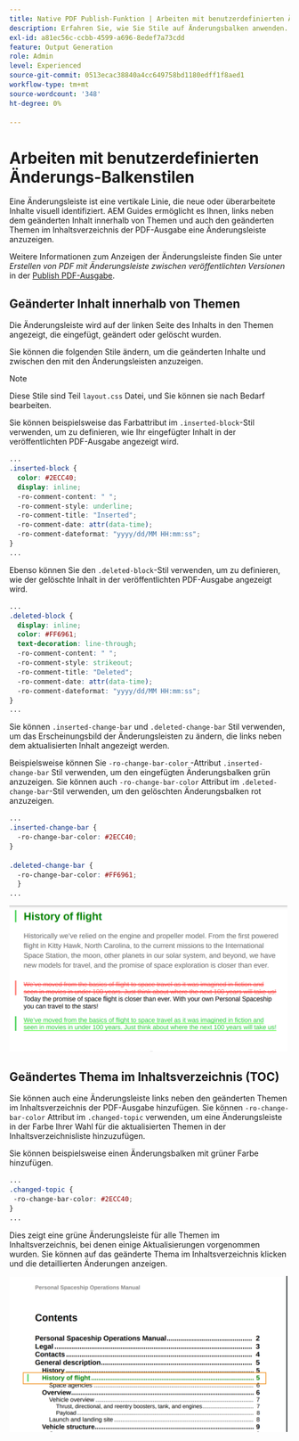 ```yaml
---
title: Native PDF Publish-Funktion | Arbeiten mit benutzerdefinierten Änderungs-Balkenstilen
description: Erfahren Sie, wie Sie Stile auf Änderungsbalken anwenden.
exl-id: a81ec56c-ccbb-4599-a696-8edef7a73cdd
feature: Output Generation
role: Admin
level: Experienced
source-git-commit: 0513ecac38840a4cc649758bd1180edff1f8aed1
workflow-type: tm+mt
source-wordcount: '348'
ht-degree: 0%

---
```


# Arbeiten mit benutzerdefinierten Änderungs-Balkenstilen

Eine Änderungsleiste ist eine vertikale Linie, die neue oder überarbeitete Inhalte visuell identifiziert. AEM Guides ermöglicht es Ihnen, links neben dem geänderten Inhalt innerhalb von Themen und auch den geänderten Themen im Inhaltsverzeichnis der PDF-Ausgabe eine Änderungsleiste anzuzeigen.

Weitere Informationen zum Anzeigen der Änderungsleiste finden Sie unter *Erstellen von PDF mit Änderungsleiste zwischen veröffentlichten Versionen* in der [Publish PDF-Ausgabe](../web-editor/native-pdf-web-editor.md).

## Geänderter Inhalt innerhalb von Themen

Die Änderungsleiste wird auf der linken Seite des Inhalts in den Themen angezeigt, die eingefügt, geändert oder gelöscht wurden.

Sie können die folgenden Stile ändern, um die geänderten Inhalte und zwischen den mit den Änderungsleisten anzuzeigen.


>[!NOTE]
>
>Diese Stile sind Teil `layout.css` Datei, und Sie können sie nach Bedarf bearbeiten.

Sie können beispielsweise das Farbattribut im `.inserted-block`-Stil verwenden, um zu definieren, wie Ihr eingefügter Inhalt in der veröffentlichten PDF-Ausgabe angezeigt wird.


```css
...
.inserted-block { 
  color: #2ECC40; 
  display: inline; 
  -ro-comment-content: " "; 
  -ro-comment-style: underline; 
  -ro-comment-title: "Inserted"; 
  -ro-comment-date: attr(data-time); 
  -ro-comment-dateformat: "yyyy/dd/MM HH:mm:ss"; 
} 
...
```

Ebenso können Sie den `.deleted-block`-Stil verwenden, um zu definieren, wie der gelöschte Inhalt in der veröffentlichten PDF-Ausgabe angezeigt wird.

```css
...
.deleted-block { 
  display: inline; 
  color: #FF6961; 
  text-decoration: line-through; 
  -ro-comment-content: " "; 
  -ro-comment-style: strikeout; 
  -ro-comment-title: "Deleted"; 
  -ro-comment-date: attr(data-time); 
  -ro-comment-dateformat: "yyyy/dd/MM HH:mm:ss"; 
} 
...
```

Sie können `.inserted-change-bar` und `.deleted-change-bar` Stil verwenden, um das Erscheinungsbild der Änderungsleisten zu ändern, die links neben dem aktualisierten Inhalt angezeigt werden.

Beispielsweise können Sie `-ro-change-bar-color` -Attribut `.inserted-change-bar` Stil verwenden, um den eingefügten Änderungsbalken grün anzuzeigen. Sie können auch `-ro-change-bar-color` Attribut im `.deleted-change-bar`-Stil verwenden, um den gelöschten Änderungsbalken rot anzuzeigen.

```css
...
.inserted-change-bar { 
  -ro-change-bar-color: #2ECC40; 
} 

.deleted-change-bar { 
  -ro-change-bar-color: #FF6961; 
  } 
...
```

<img src="./assets/changed-bar-content.png" alt="Inhalt des geänderten Balkenthemas" width="500">

## Geändertes Thema im Inhaltsverzeichnis (TOC)

Sie können auch eine Änderungsleiste links neben den geänderten Themen im Inhaltsverzeichnis der PDF-Ausgabe hinzufügen. Sie können `-ro-change-bar-color` Attribut im `.changed-topic` verwenden, um eine Änderungsleiste in der Farbe Ihrer Wahl für die aktualisierten Themen in der Inhaltsverzeichnisliste hinzuzufügen.

Sie können beispielsweise einen Änderungsbalken mit grüner Farbe hinzufügen.

```css
...
.changed-topic { 
 -ro-change-bar-color: #2ECC40; 
}  
...
```


Dies zeigt eine grüne Änderungsleiste für alle Themen im Inhaltsverzeichnis, bei denen einige Aktualisierungen vorgenommen wurden. Sie können auf das geänderte Thema im Inhaltsverzeichnis klicken und die detaillierten Änderungen anzeigen.

<img src="./assets/changed-bar-TOC.png" alt="Geändertes Balken-Inhaltsverzeichnis" width="500">
